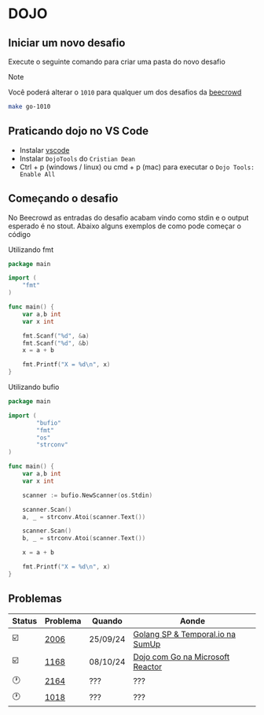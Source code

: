 # DOJO

## Iniciar um novo desafio

Execute o seguinte comando para criar uma pasta do novo desafio

> [!NOTE]
> Você poderá alterar o `1010` para qualquer um dos desafios da [beecrowd](https://judge.beecrowd.com/pt/search)

```bash
make go-1010
```

## Praticando dojo no VS Code

- Instalar [vscode](https://code.visualstudio.com/download)
- Instalar `DojoTools` do `Cristian Dean`
- Ctrl + p (windows / linux) ou cmd + p (mac) para executar o `Dojo Tools: Enable All`

## Começando o desafio

No Beecrowd as entradas do desafio acabam vindo como stdin e o output esperado
é no stout. Abaixo alguns exemplos de como pode começar o código

Utilizando fmt
```go
package main

import (
    "fmt"
)

func main() {
    var a,b int
    var x int

    fmt.Scanf("%d", &a)
    fmt.Scanf("%d", &b)
    x = a + b

    fmt.Printf("X = %d\n", x)
}
```

Utilizando bufio
```go
package main

import (
        "bufio"
        "fmt"
        "os"
        "strconv"
)

func main() {
    var a,b int
    var x int

    scanner := bufio.NewScanner(os.Stdin)

    scanner.Scan()
    a, _ = strconv.Atoi(scanner.Text())

    scanner.Scan()
    b, _ = strconv.Atoi(scanner.Text())

    x = a + b

    fmt.Printf("X = %d\n", x)
}
```

## Problemas

| Status | Problema | Quando | Aonde |
| ------ | -------- | ------ | ----- |
| ☑️      | [2006](https://judge.beecrowd.com/pt/problems/view/2006) | 25/09/24 | [Golang SP & Temporal.io na SumUp](https://www.meetup.com/golangbr/events/303044658)
| ☑️      | [1168](https://judge.beecrowd.com/pt/problems/view/1168) | 08/10/24 | [Dojo com Go na Microsoft Reactor](https://www.meetup.com/golangbr/events/303659869)
| 🕐     | [2164](https://judge.beecrowd.com/pt/problems/view/2164) | ???      | ???
| 🕐     | [1018](https://judge.beecrowd.com/pt/problems/view/1018) | ???      | ???

